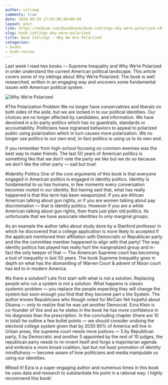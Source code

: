 ```yaml
---
author: vitraag
comments: true
date: 2020-09-29 17:03:09:00+00:00
layout: post
link: https://medium.com/@vaibhavb/book-inklings-why-were-polarized-c87e5f061ca6
slug: book-inklings-why-were-polarized
title: Book Inklings - Why We Are Polarized
categories:
- books
- book-review
---
```

Last week I read two books — Supreme Inequality and Why We’re Polarized in order understand the current American political landscape. This article covers some of my inklings about Why We’re Polarized. The book is well researched, written in an engaging way and uncovers some fundamental issues with American political system.

![Why We’re Polarized](https://miro.medium.com/max/615/1*iaPmXXwdp8cFiLTbFT45zw.png)

#The Polarization Problem
We no longer have conservatives and liberals on both sides of the aisle, but we are locked in to our political identities. Our choices are no longer affected by candidates, and information. We have devolved in a bi-party politics which has no guardrails, standards or accountability.
Politicians have ingrained behaviors to appeal to polarized public using polarization which in turn causes more polarization. We no longer use politics to our own end, in-fact politics is using us to its own end.

If you remember from high-school focusing on common enemies was the best way to make friends. The last 50 years of American politics is something like that we don’t vote the party we like but we do so because we don’t like the other party — sad but true!

#Identity Politics
One of the core arguments of this book is that everyone engaged in American politics is engaged in identity politics. Identity is fundamental to us has humans, in few moments every conversation becomes rooted in our identity. But having said that, what has really happened is that this term has been weaponized. If you are African American talking about gun rights, or if you are women talking about pay discrimination — that is identity politics. However if you are a white American talking about gun rights, then thats just plain old politics. Its unfortunate that we have associate identities to only marginal groups.

As an example the author talks about study done by a Stanford professor in which he discovered that a college application is more likely to accepted if the applicant mentioned their affiliation with Democratic or Republican party and the the committee member happened to align with that party!
The way identity politics has played has really hurt the marginalized group and in-fact the only keeper of that — The American Supreme court has becoming a tool of inequality in last 50 years. The book Supreme Inequality goes in depth on what has the dismantling of Warren Court & advent of Nixon court has led to in modern America.

#Is there a solution?
Lets first start with what is not a solution. Replacing people who run a system is not a solution. What happens is classic systemic problem — you replace the people expecting they will change the system but soon enough you find that they become part o the System. The author knows Republicans who though voted for McCain felt hopeful about Obama — only to realize that he was yet another Democrat.
Ezra Klein is co-founder of Vox and as he states in the book he has more confidence in his diagnosis than the prescription. In the concluding chapter (there are 10 in total) he outline a few bullet points — we should consider undoing the electoral college system given that by 2030 80% of America will live in Urban areas, the supreme court needs more justices — 5 by Republican party, 5 by Democratic and another 5 appointed by the rest of 10 judges, the republican party needs to re-invent itself and forgo a majoritarian agenda and embrace a more broad coalition, last but not least promotion of identity mindfulness — become aware of how politicians and media manipulate us using our identities.

#Read It!
Ezra is a super engaging author and numerous times in this book he uses data and research to substantiate his point in a rational way. I highly recommend this book!